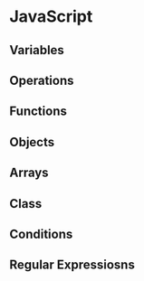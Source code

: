 # JavaScript

## Variables

## Operations

## Functions

## Objects

## Arrays

## Class

## Conditions

## Regular Expressiosns